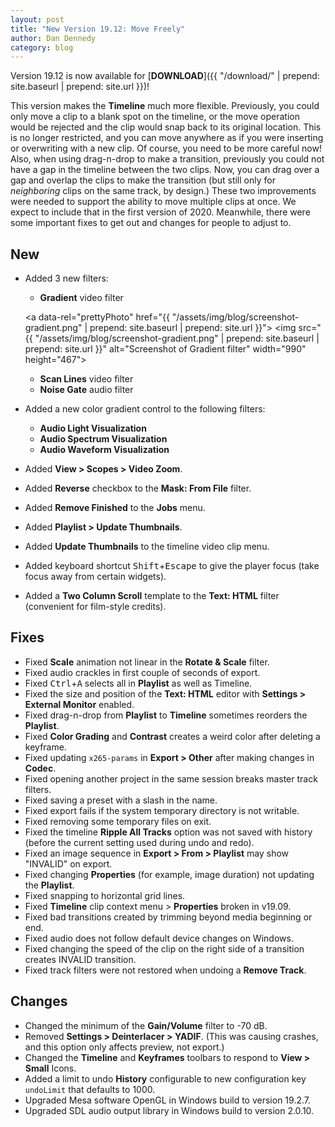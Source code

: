 ```yaml
---
layout: post
title: "New Version 19.12: Move Freely"
author: Dan Dennedy
category: blog
---
```


Version 19.12 is now available for [**DOWNLOAD**]({{ "/download/" | prepend: site.baseurl | prepend: site.url }})!

This version makes the **Timeline** much more flexible. Previously, you could
only move a clip to a blank spot on the timeline, or the move operation would be
rejected and the clip would snap back to its original location. This is no
longer restricted, and you can move anywhere as if you were inserting or
overwriting with a new clip. Of course, you need to be more careful now! Also,
when using drag-n-drop to make a transition, previously you could not have a gap
in the timeline between the two clips. Now, you can drag over a gap and overlap
the clips to make the transition (but still only for _neighboring_ clips on the
same track, by design.) These two improvements were needed to support the
ability to move multiple clips at once. We expect to include that in the first
version of 2020. Meanwhile, there were some important fixes to get out and
changes for people to adjust to.

## New

- Added 3 new filters:
  * **Gradient** video filter
  
  <a data-rel="prettyPhoto" href="{{ "/assets/img/blog/screenshot-gradient.png" | prepend: site.baseurl | prepend: site.url }}">
  <img src="{{ "/assets/img/blog/screenshot-gradient.png" | prepend: site.baseurl | prepend: site.url }}"
  alt="Screenshot of Gradient filter" width="990" height="467"></a>

  * **Scan Lines** video filter
  * **Noise Gate** audio filter
- Added a new color gradient control to the following filters:
  * **Audio Light Visualization**
  * **Audio Spectrum Visualization**
  * **Audio Waveform Visualization**
- Added **View > Scopes >  Video Zoom**.
- Added **Reverse** checkbox to the **Mask: From File** filter.
- Added **Remove Finished** to the **Jobs** menu.
- Added **Playlist > Update Thumbnails**.
- Added **Update Thumbnails** to the timeline video clip menu.
- Added keyboard shortcut <kbd>Shift</kbd>+<kbd>Escape</kbd> to give the player
  focus (take focus away from certain widgets).
- Added a **Two Column Scroll** template to the **Text: HTML** filter (convenient
  for film-style credits).

## Fixes

- Fixed **Scale** animation not linear in the **Rotate & Scale** filter.
- Fixed audio crackles in first couple of seconds of export.
- Fixed <kbd>Ctrl</kbd>+<kbd>A</kbd> selects all in **Playlist** as well as Timeline.
- Fixed the size and position of the **Text: HTML** editor with **Settings >
  External Monitor** enabled.
- Fixed drag-n-drop from **Playlist** to **Timeline** sometimes reorders the **Playlist**.
- Fixed **Color Grading** and **Contrast** creates a weird color after deleting
  a keyframe.
- Fixed updating `x265-params` in **Export > Other** after making changes in **Codec**.
- Fixed opening another project in the same session breaks master track filters.
- Fixed saving a preset with a slash in the name.
- Fixed export fails if the system temporary directory is not writable.
- Fixed removing some temporary files on exit.
- Fixed the timeline **Ripple All Tracks** option was not saved with history
  (before the current setting used during undo and redo).
- Fixed an image sequence in **Export > From > Playlist** may show "INVALID" on export.
- Fixed changing **Properties** (for example, image duration) not updating the **Playlist**.
- Fixed snapping to horizontal grid lines.
- Fixed **Timeline** clip context menu > **Properties** broken in v19.09.
- Fixed bad transitions created by trimming beyond media beginning or end.
- Fixed audio does not follow default device changes on Windows.
- Fixed changing the speed of the clip on the right side of a transition creates
  INVALID transition.
- Fixed track filters were not restored when undoing a **Remove Track**.

## Changes

- Changed the minimum of the **Gain/Volume** filter to -70 dB.
- Removed **Settings > Deinterlacer > YADIF**. (This was causing crashes, and
  this option only affects preview, not export.)
- Changed the **Timeline** and **Keyframes** toolbars to respond to **View >
  Small** Icons.
- Added a limit to undo **History** configurable to new configuration key
  `undoLimit` that defaults to 1000.
- Upgraded Mesa software OpenGL in Windows build to version 19.2.7.
- Upgraded SDL audio output library in Windows build to version 2.0.10.
